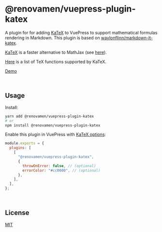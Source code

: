 # @renovamen/vuepress-plugin-katex

A plugin for for adding [KaTeX](https://katex.org/) to VuePress to support mathematical formulas rendering in Markdown. This plugin is based on [waylonflinn/markdown-it-katex](https://github.com/waylonflinn/markdown-it-katex).

[KaTeX](https://katex.org/) is a faster alternative to MathJax (see [here](https://www.intmath.com/cg5/katex-mathjax-comparison.php)).

[Here](https://katex.org/docs/supported.html) is a list of TeX functions supported by KaTeX.

[Demo](https://vuepress-theme-gungnir.vercel.app/zh/docs/plugins/katex.html)

&nbsp;

## Usage

Install:

```bash
yarn add @renovamen/vuepress-plugin-katex
# or
npm install @renovamen/vuepress-plugin-katex
```

Enable this plugin in VuePress with [KaTeX options](https://katex.org/docs/options.html):

```js
module.exports = {
  plugins: [
    [
      "@renovamen/vuepress-plugin-katex",
      {
        throwOnError: false, // (optional)
        errorColor: "#cc0000", // (optional)
      },
    ],
  ],
};
```

&nbsp;

## License

[MIT](LICENSE)
